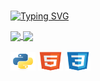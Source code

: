 ###

[![Typing SVG](https://readme-typing-svg.herokuapp.com/?color=00bfbf&size=35&center=true&vCenter=true&width=700&lines=HELLO,+MY+NAME+is+João+Victor;I'm+18+years+old;I+am+from+Brazil;I+study+software+engineering;Be+Welcome!+:%29)](https://git.io/typing-svg)

<a href="https://github.com/Jvramos1/github-readme-stats">
  <img height=170 align="center" src="https://github-readme-stats.vercel.app/api?username=Jvramos1&theme=tokyonight" />
</a>
<a href="https://github.com/Jvramos1/convoychat">
  <img height=170 align="center" src="https://github-readme-stats.vercel.app/api/top-langs?username=Jvramos1&layout=compact&langs_count=8&card_width=100&theme=tokyonight" />
</a>

<div style="display: inline_block"><br>
  <img align="center" alt="logo-Python" height="30" width="40" src="https://raw.githubusercontent.com/devicons/devicon/master/icons/python/python-original.svg">
  <img align="center" alt="logo-HTML" height="30" width="40" src="https://raw.githubusercontent.com/devicons/devicon/master/icons/html5/html5-original.svg">
  <img align="center" alt="logo-CSS" height="30" width="40" src="https://raw.githubusercontent.com/devicons/devicon/master/icons/css3/css3-original.svg">
</div>
